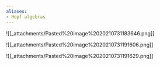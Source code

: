 ```yaml
---
aliases:
- Hopf algebras
---
```















![[_attachments/Pasted%20image%2020210731183646.png]]

![[_attachments/Pasted%20image%2020210731191606.png]]

![[_attachments/Pasted%20image%2020210731191629.png]]
